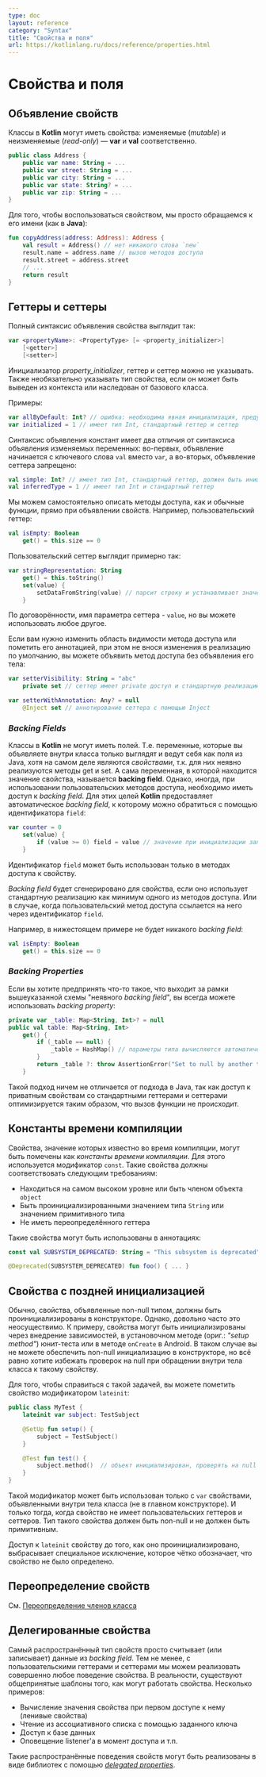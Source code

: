 ```yaml
---
type: doc
layout: reference
category: "Syntax"
title: "Свойства и поля"
url: https://kotlinlang.ru/docs/reference/properties.html
---
```


<!--# Properties and Fields-->
# Свойства и поля

<!--## Declaring Properties-->
## Объявление свойств

<!--Classes in Kotlin can have properties.
These can be declared as mutable, using the *var*{: .keyword } keyword or read-only using the *val*{: .keyword } keyword.-->
Классы в <b>Kotlin</b> могут иметь свойства: изменяемые (_mutable_) и неизменяемые (_read-only_) — **var** и **val** соответственно.

``` kotlin
public class Address { 
    public var name: String = ...
    public var street: String = ...
    public var city: String = ...
    public var state: String? = ...
    public var zip: String = ...
}
```

<!--To use a property, we simply refer to it by name, as if it were a field in Java:-->
Для того, чтобы воспользоваться свойством, мы просто обращаемся к его имени (как в <b>Java</b>):

``` kotlin
fun copyAddress(address: Address): Address {
    val result = Address() // нет никакого слова `new`
    result.name = address.name // вызов методов доступа
    result.street = address.street
    // ...
    return result
}
```

<!--## Getters and Setters-->
## Геттеры и сеттеры

<!--The full syntax for declaring a property is-->
Полный синтаксис объявления свойства выглядит так:

``` kotlin
var <propertyName>: <PropertyType> [= <property_initializer>]
    [<getter>]
    [<setter>]
```

<!--The initializer, getter and setter are optional. Property type is optional if it can be inferred from the initializer or from the base class member being overridden.-->
Инициализатор *property_initializer*, геттер и сеттер можно не указывать. Также необязательно указывать тип свойства, если он может быть выведен из контекста или наследован от базового класса.

<!--Examples:-->
Примеры:

``` kotlin
var allByDefault: Int? // ошибка: необходима явная инициализация, предусмотрены стандартные геттер и сеттер
var initialized = 1 // имеет тип Int, стандартный геттер и сеттер
```

<!--The full syntax of a read-only property declaration differs from a mutable one in two ways: it starts with `val` instead of `var` and does not allow a setter:-->
Синтаксис объявления констант имеет два отличия от синтаксиса объявления изменяемых переменных: во-первых, объявление начинается с ключевого слова `val` вместо `var`, а во-вторых, объявление сеттера запрещено:

``` kotlin
val simple: Int? // имеет тип Int, стандартный геттер, должен быть инициализирован в конструкторе
val inferredType = 1 // имеет тип Int и стандартный геттер
```

<!--We can write custom accessors, very much like ordinary functions, right inside a property declaration. Here's an example of a custom getter:-->
Мы можем самостоятельно описать методы доступа, как и обычные функции, прямо при объявлении свойств. Например, пользовательский геттер:

``` kotlin
val isEmpty: Boolean
    get() = this.size == 0
```

<!--A custom setter looks like this:-->
Пользовательский сеттер выглядит примерно так:

``` kotlin
var stringRepresentation: String
    get() = this.toString()
    set(value) {
        setDataFromString(value) // парсит строку и устанавливает значения для других свойств
    }
```

<!--By convention, the name of the setter parameter is `value`, but you can choose a different name if you prefer.-->
По договорённости, имя параметра сеттера - `value`, но вы можете использовать любое другое.

<!--If you need to change the visibility of an accessor or to annotate it, but don't need to change the default implementation,
you can define the accessor without defining its body:-->
Если вам нужно изменить область видимости метода доступа или пометить его аннотацией, при этом не внося изменения в реализацию по умолчанию, вы можете объявить метод доступа без объявления его тела:

``` kotlin
var setterVisibility: String = "abc"
    private set // сеттер имеет private доступ и стандартную реализацию

var setterWithAnnotation: Any? = null
    @Inject set // аннотирование сеттера с помощью Inject
```

### _Backing Fields_

<!--Classes in Kotlin cannot have fields. However, sometimes it is necessary to have a backing field when using custom accessors. For these purposes, Kotlin provides
an automatic backing field which can be accessed using the `field` identifier:-->
Классы в <b>Kotlin</b> не могут иметь полей. Т.е. переменные, которые вы объявляете внутри класса только выглядят и ведут себя как поля из Java, хотя на самом деле являются _свойствами_, т.к. для них неявно реализуются методы get и set. А сама переменная, в которой находится значение свойства, называется **backing field**. Однако, иногда, при использовании пользовательских методов доступа, необходимо иметь доступ к _backing field_. Для этих целей <b>Kotlin</b> предоставляет автоматическое _backing field_, к которому можно обратиться с помощью идентификатора `field`:

``` kotlin
var counter = 0 
    set(value) {
        if (value >= 0) field = value // значение при инициализации записывается прямиком в backing field
    }
```

<!--The `field` identifier can only be used in the accessors of the property.-->
Идентификатор `field` может быть использован только в методах доступа к свойству.

<!--A backing field will be generated for a property if it uses the default implementation of at least one of the accessors, or if a custom accessor references it through the `field` identifier.-->
_Backing field_ будет сгенерировано для свойства, если оно использует стандартную реализацию как минимум одного из методов доступа. Или в случае, когда пользовательский метод доступа ссылается на него через идентификатор `field`.

<!--For example, in the following case there will be no backing field:-->
Например, в нижестоящем примере не будет никакого _backing field_:

``` kotlin
val isEmpty: Boolean
    get() = this.size == 0
```

### _Backing Properties_

<!--If you want to do something that does not fit into this "implicit backing field" scheme, you can always fall back to having a *backing property*:-->
Если вы хотите предпринять что-то такое, что выходит за рамки вышеуказанной схемы "неявного _backing field_", вы всегда можете использовать _backing property_:

``` kotlin
private var _table: Map<String, Int>? = null
public val table: Map<String, Int>
    get() {
        if (_table == null) {
            _table = HashMap() // параметры типа вычисляются автоматически (ориг.: "Type parameters are inferred")
        }
        return _table ?: throw AssertionError("Set to null by another thread")
    }
```

<!--In all respects, this is just the same as in Java since access to private properties with default getters and setters is optimized so that no function call overhead is introduced.-->
Такой подход ничем не отличается от подхода в Java, так как доступ к приватным свойствам со стандартными геттерами и сеттерами оптимизируется таким образом, что вызов функции не происходит.

<!--## Compile-Time Constants-->
## Константы времени компиляции

<!--Properties the value of which is known at compile time can be marked as _compile time constants_ using the `const` modifier.
Such properties need to fulfil the following requirements:-->
Свойства, значение которых известно во время компиляции, могут быть помечены как _константы времени компиляции_. Для этого используется модификатор `const`. Такие свойства должны соответствовать следующим требованиям:

  * Находиться на самом высоком уровне или быть членом объекта `object`  
  * Быть проинициализированными значением типа `String` или значением примитивного типа
  * Не иметь переопределённого геттера

<!--Such properties can be used in annotations:-->
Такие свойства могут быть использованы в аннотациях:

``` kotlin
const val SUBSYSTEM_DEPRECATED: String = "This subsystem is deprecated"

@Deprecated(SUBSYSTEM_DEPRECATED) fun foo() { ... }
```


<!--## Late-Initialized Properties-->
## Свойства с поздней инициализацией

<!--Normally, properties declared as having a non-null type must be initialized in the constructor.
However, fairly often this is not convenient. For example, properties can be initialized through dependency injection,
or in the setup method of a unit test. In this case, you cannot supply a non-null initializer in the constructor,
but you still want to avoid null checks when referencing the property inside the body of a class.-->
Обычно, свойства, объявленные non-null типом, должны быть проинициализированы в конструкторе. Однако, довольно часто это неосуществимо. К примеру, свойства могут быть инициализированы через внедрение зависимостей, в установочном методе (ориг.: _"setup method"_) юнит-теста или в методе `onCreate` в Android. В таком случае вы не можете обеспечить non-null инициализацию в конструкторе, но всё равно хотите избежать проверок на null при обращении внутри тела класса к такому свойству. 

<!--To handle this case, you can mark the property with the `lateinit` modifier:-->
Для того, чтобы справиться с такой задачей, вы можете пометить свойство модификатором `lateinit`:

``` kotlin
public class MyTest {
    lateinit var subject: TestSubject

    @SetUp fun setup() {
        subject = TestSubject()
    }

    @Test fun test() {
        subject.method()  // объект инициализирован, проверять на null не нужно
    }
}
```

<!--The modifier can only be used on `var` properties declared inside the body of a class (not in the primary constructor), and only
when the property does not have a custom getter or setter. The type of the property must be non-null, and it must not be
a primitive type.-->
Такой модификатор может быть использован только с `var` свойствами, объявленными внутри тела класса (не в главном конструкторе). И только тогда, когда свойство не имеет пользовательских геттеров и сеттеров. Тип такого свойства должен быть non-null и не должен быть примитивным.

<!--Accessing a `lateinit` property before it has been initialized throws a special exception that clearly identifies the property
being accessed and the fact that it hasn't been initialized.-->
Доступ к `lateinit` свойству до того, как оно проинициализировано, выбрасывает специальное исключение, которое чётко обозначает, что свойство не было определено.

<!--## Overriding Properties-->
## Переопределение свойств

См. [Переопределение членов класса](http://kotlinlang.ru/docs/reference/classes.html#overriding-properties)

<!--## Delegated Properties-->
## Делегированные свойства
  
<!--The most common kind of properties simply reads from (and maybe writes to) a backing field. 
On the other hand, with custom getters and setters one can implement any behaviour of a property.
Somewhere in between, there are certain common patterns of how a property may work. A few examples: lazy values,
reading from a map by a given key, accessing a database, notifying listener on access, etc.-->
Самый распространённый тип свойств просто считывает (или записывает) данные из _backing field_.
Тем не менее, с пользовательскими геттерами и сеттерами мы можем реализовать совершенно любое поведение свойства.
В реальности, существуют общепринятые шаблоны того, как могут работать свойства. Несколько примеров:
* Вычисление значения свойства при первом доступе к нему (ленивые свойства)
* Чтение из ассоциативного списка с помощью заданного ключа
* Доступ к базе данных
* Оповещение listener'а в момент доступа 
и т.п.


<!--Such common behaviours can be implemented as libraries using [_delegated properties_](delegated-properties.html).-->
Такие распространённые поведения свойств могут быть реализованы в виде библиотек с помощью [_delegated properties_](https://kotlinlang.ru/docs/reference/delegated-properties.html).
